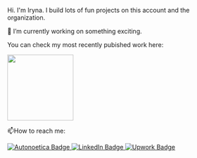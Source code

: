 <!-- ### Hi there 👋 -->
Hi. I'm Iryna. I build lots of fun projects on this account and the  <a href="http://autonoetica.com" target="_blank"><img src="http://autonoetica.com/images/logo-apricaphotography-pro-photographer-Thurston-county.png" alt="" style="height: auto !important;width:auto !important;" ></a>   organization. 

🔭 I’m currently working on something exciting. 

You can check my most recently pubished work here:

<a href="https://play.google.com/store/apps/developer?id=Autonoetica" target="_blank"><img src="https://play.google.com/intl/en_us/badges/static/images/badges/en_badge_web_generic.png" alt="" style="height: auto !important;width:150px;" ></a>

:mailbox:How to reach me: 
<div id="badges">
  <a href="https://www.autonoetica.com">
    <img src="https://img.shields.io/badge/Autonoetica-purple?style=for-the-badge&logo=autonoetica&logoColor=white" alt="Autonoetica Badge"/>
  </a>
  <a href="https://www.linkedin.com/in/kabanenko">
    <img src="https://img.shields.io/badge/LinkedIn-blue?style=for-the-badge&logo=linkedin&logoColor=white" alt="LinkedIn Badge"/>
  </a>
  <a href="https://www.upwork.com/freelancers/~0196e6a416f3ee5e23">
    <img src="https://img.shields.io/badge/Upwork-red?style=for-the-badge&logo=upwork&logoColor=white" alt="Upwork Badge"/>
  </a>
</div>

                                                                                                                                                    
<!--
**ikabanen/ikabanen** is a ✨ _special_ ✨ repository because its `README.md` (this file) appears on your GitHub profile.

Here are some ideas to get you started:

- 🔭 I’m currently working on ...
- 🌱 I’m currently learning ...
- 👯 I’m looking to collaborate on ...
- 🤔 I’m looking for help with ...
- 💬 Ask me about ...
- 📫 How to reach me: ...
- 😄 Pronouns: ...
- ⚡ Fun fact: ...
-->
